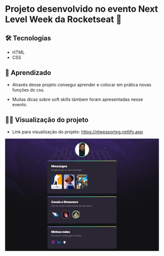# Projeto desenvolvido no evento Next Level Week da Rocketseat 🚀

## 🛠️ Tecnologias
- HTML
- CSS

## 🧠 Aprendizado

- Através desse projeto consegui aprender e colocar em prática novas funções do css.

- Muitas dicas sobre soft skills támbem foram apresentadas nesse evento.

## 👨‍💻 Visualização do projeto

- Link para visualização do projeto: https://nlwesportsg.netlify.app

![preview](./.github/preview.png)

